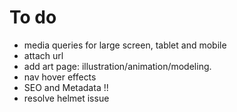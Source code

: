 # To do 

- media queries for large screen, tablet and mobile
- attach url 
- add art page: illustration/animation/modeling.
- nav hover effects
- SEO and Metadata !!
- resolve helmet issue
